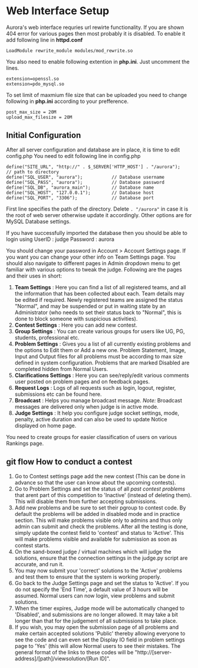 Web Interface Setup
===================
Aurora's web interface requries url rewirte functionality. If you are shown 404 error for various pages then most probably it is disabled. To enable it add following line in **httpd.conf**
```
LoadModule rewrite_module modules/mod_rewrite.so
```

You also need to enable following extention in **php.ini**. Just uncomment the lines.
```
extension=openssl.so
extension=pdo_mysql.so
```
To set limit of maxmium file size that can be uploaded you need to change following in **php.ini** according to your prefference.
```
post_max_size = 20M
upload_max_filesize = 20M
```


Initial Configuration
---------------------

After all server configuration and database are in place, it is time to edit config.php
You need to edit following line in config.php
```
define("SITE_URL", "http://" . $_SERVER['HTTP_HOST'] . "/aurora");      // path to directory
define("SQL_USER", "aurora");           // Database username    
define("SQL_PASS", "aurora");           // Database password
define("SQL_DB", "aurora_main");     	// Database name  
define("SQL_HOST", "127.0.0.1");        // Database host
define("SQL_PORT", "3306");             // Database port
```
First line specifies the path of the directory. Delete ```. "/aurora"``` in case it is the root of web server otherwise update it accordingly. Other options are for MySQL Database settings. 

If you have successfully imported the database then you should be able to login using 
UserID    : judge
Password  : aurora

You should change your password in Account > Account Settings page. If you want you can change your other info on Team Settings page. You should also navigate to different pages in Admin dropdown menu to get familiar with various options to tweak the judge.
Following are the pages and their uses in short:

1. **Team Settings** : Here you can find a list of all registered teams, and all the information that has been collected about each. Team details may be edited if required. Newly registered teams are assigned the status "Normal", and may be suspended or put in waiting state by an Administrator (who needs to set their status back to "Normal", this is done to block someone with suspicious activities).
2. **Contest Settings** : Here you can add new contest.
3. **Group Settings** : You can create various groups for users like UG, PG, students, professional etc.
4. **Problem Settings** : Gives you a list of all currently existing problems and the options to Edit them or Add a new one. Problem Statement, Image, Input and Output files for all problems must be according to max size defined in system configuration. Problems that are marked Disabled are completed hidden from Normal Users.
5. **Clarifications Settings** : Here you can see/reply/edit various comments user posted on problem pages and on feedback pages.
6. **Request Logs** : Logs of all requests such as login, logout, register, submissions etc can be found here.
7. **Broadcast** : Helps you manage broadcast message. *Note:* Broadcast messages are delivered only when judge is in active mode.
8. **Judge Settings** : It help you configure judge socket settings, mode, penalty, active duration and can also be used to update Notice displayed on home page.

You need to create groups for easier classification of users on various Rankings page.

git flow
How to conduct a contest
------------------------

1. Go to Contest settings page add the new contest (This can be done in advance so that the user can know about the upcoming contests).
2. Go to Problem Settings and set the status of all *past contest problems* that arent part of this competition to 'Inactive' (instead of deleting them). This will disable them from further accepting submissions.
3. Add new problems and be sure to set their pgroup to contest code.
By default the problems will be added in disabled mode and in practice section. This will make problems visible only to admins and thus only admin can submit and check the problems. After all the testing is done, simply update the contest field to 'contest' and status to 'Active'. This will make problems visible and available for submission as soon as contest starts.
4. On the sand-boxed judge / virtual machines which will judge the solutions, ensure that the connection settings in the judge.py script are accurate, and run it.
5. You may now submit your 'correct' solutions to the 'Active' problems and test them to ensure that the system is working properly.
6. Go back to the Judge Settings page and set the status to 'Active'. If you do not specify the 'End Time', a default value of 3 hours will be assumed. Normal users can now login, view problems and submit solutions.
7. When the timer expires, Judge mode will be automatically changed to 'Disabled', and submissions are no longer allowed. It may take a bit longer than that for the judgement of all submissions to take place.
8. If you wish, you may open the submission page of all problems and make certain accepted solutions 'Public' thereby allowing everyone to see the code and can even set the Display IO field in problem settings page to 'Yes' (this will allow Normal users to see their mistakes. The general format of the links to these codes will be "http://[server-address]/[path]/viewsolution/[Run ID]".
